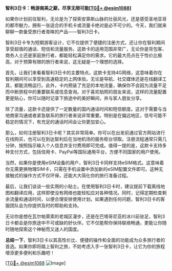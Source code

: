 **智利3日卡：畅游南美之巅，尽享无限可能[[TG💪+ @esim1088](https://t.me/s/esim1088)]**

如果你计划前往智利，无论是为了探索安第斯山脉的壮丽风光，还是感受圣地亚哥的都市魅力，拥有一张适合的手机卡或流量卡绝对是必不可少的。今天，我们就来聊聊一款备受旅行者青睐的产品——智利3日卡。

智利3日卡专为短期游客设计，它不仅提供了便捷的注册方式，还让你在智利期间享受超值的通话、短信和流量服务。这款卡的适用范围非常广，无论你是背包客、商务人士还是家庭旅行者，都能轻松满足你的需求。它的最大亮点在于性价比极高，对于预算有限的旅行者来说，这无疑是一个理想的选择。

首先，让我们来看看智利3日卡的主要特点。这款卡支持4G网络，这意味着你在智利期间可以享受到高速稳定的上网体验。无论是导航、社交媒体还是在线翻译工具，都能流畅运行。此外，卡内预装了充足的本地流量，确保你不会因为流量不足而中断旅程中的重要联系或信息查询。对于喜欢拍照的朋友来说，这样的流量配置更是贴心，你可以随时记录下旅途中的美好瞬间，并与家人朋友分享。

除了流量，这款卡还提供了一定数量的国内通话时间和短信额度。这对于需要与当地商家沟通或者紧急联系的旅行者来说非常重要。特别是在偏远地区，信号可能不稳定的情况下，有充足的通话时间会让你更加安心。

那么，如何注册智利3日卡呢？其实非常简单。你可以在出发前通过官方网站进行在线购买，也可以在到达智利后在当地机场的服务柜台领取。注册流程通常只需几分钟，按照指示输入个人信息并支付费用即可完成。值得一提的是，这款卡支持多种支付方式，包括信用卡、PayPal等国际通用平台，方便不同国家的用户使用。

当然，如果你是使用eSIM设备的用户，智利3日卡同样支持eSIM格式。这意味着你无需更换物理SIM卡，只需在手机设置中添加新的eSIM配置文件即可。这种无接触式的操作方式不仅环保，还能大大简化你的旅行准备过程。

最后，让我们谈谈一些实用的小贴士。在使用智利3日卡时，建议提前下载离线地图和翻译应用，这样即使没有网络也能轻松应对各种情况。同时，记得定期检查剩余流量和通话时间，以便合理安排使用计划。如果遇到任何问题，智利3日卡的客服团队会为你提供及时的帮助和支持。

无论你是想在瓦尔帕莱索的老城区漫步，还是在巴塔哥尼亚的冰川前驻足，智利3日卡都会是你旅途中不可或缺的好伙伴。它不仅能帮你保持联络畅通，更能让你随时随地探索这个神秘而又迷人的国度。

**总结一下**，智利3日卡以其高性价比、便捷的操作和全面的功能成为众多旅行者的首选。如果你即将踏上智利之旅，不妨考虑入手一张智利3日卡，让它为你的旅程增添更多便利和乐趣吧！

[[TG💪+ @esim1088](https://t.me/s/esim1088) ![Image](https://i.postimg.cc/4NQfJmqS/Snipaste-2025-05-13-00-14-12.png)]